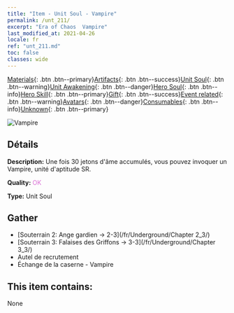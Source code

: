 ```yaml
---
title: "Item - Unit Soul - Vampire"
permalink: /unt_211/
excerpt: "Era of Chaos  Vampire"
last_modified_at: 2021-04-26
locale: fr
ref: "unt_211.md"
toc: false
classes: wide
---
```

 [Materials](/ItemsFR/){: .btn .btn--primary}[Artifacts](/ItemsFR/Artifacts/){: .btn .btn--success}[Unit Soul](/ItemsFR/UnitSoul/){: .btn .btn--warning}[Unit Awakening](/ItemsFR/UnitAwakening/){: .btn .btn--danger}[Hero Soul](/ItemsFR/HeroSoul/){: .btn .btn--info}[Hero Skill](/ItemsFR/HeroSkill/){: .btn .btn--primary}[Gift](/ItemsFR/Gift/){: .btn .btn--success}[Event related](/ItemsFR/Events/){: .btn .btn--warning}[Avatars](/ItemsFR/Avatars/){: .btn .btn--danger}[Consumables](/ItemsFR/Consumables/){: .btn .btn--info}[Unknown](/ItemsFR/Unknown/){: .btn .btn--primary}

 ![Vampire](/images/u/ti_xixuegui.jpg)

## Détails
 **Description:** Une fois 30  jetons d'âme accumulés, vous pouvez invoquer un Vampire, unité d'aptitude SR.

 **Quality:** <span style="color: #DA70D6">OK</span>

 **Type:** Unit Soul

## Gather

*    [Souterrain 2: Ange gardien -> 2-3](/fr/Underground/Chapter 2_3/) 
*    [Souterrain 3: Falaises des Griffons -> 3-3](/fr/Underground/Chapter 3_3/) 
*    Autel de recrutement 
*    Échange de la caserne - Vampire 

## This item contains:

  None

